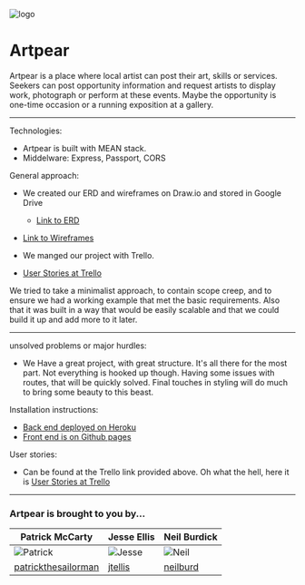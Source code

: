 ![logo](https://github.com/patrickthesailorman/artpear-front-end/app/public/img/artPear-Logo.svg "Artpear Logo")
# Artpear
Artpear is a place where local artist can post their art, skills or services. Seekers can post opportunity information and request artists to display work, photograph or perform at these events. Maybe the opportunity is one-time occasion or a running exposition at a gallery.
___

Technologies:
- Artpear is built with MEAN stack.
- Middelware: Express, Passport, CORS

General approach:
 - We created our ERD  and wireframes on Draw.io and stored in Google Drive
   - [Link to ERD](https://drive.google.com/file/d/0BzvvgvDgOCV6LUtMTHF2TmpTdjA/view?usp=sharing)

  - [Link to Wireframes](https://drive.google.com/file/d/0BzvvgvDgOCV6TUtSQ2RlMXZhNjQ/view?usp=sharing)

 - We manged our project with Trello.

  - [User Stories at Trello](https://trello.com/wdiproject39)


We tried to take a minimalist approach, to contain scope creep, and to ensure we had a working example that met the basic requirements. Also that it was built in a way that would be easily scalable and that we could build it up and add more to it later.
___

unsolved problems or major hurdles:
  - We Have a great project, with great structure. It's all there for the most part. Not everything is hooked up though. Having some issues with routes, that will be quickly solved. Final touches in styling will do much to bring some beauty to this beast.

Installation instructions:
- [Back end deployed on Heroku](https://artpear-api.herokuapp.com/api/artists)
- [Front end is on Github pages](https://artpear-959b9.firebaseapp.com/)

User stories:

- Can be found at the Trello link provided above. Oh what the hell, here it is  [User Stories at Trello](https://trello.com/wdiproject39)
___

### Artpear is brought to you by...

|  Patrick McCarty  |  Jesse Ellis  |  Neil Burdick  |
|  ---  |  ---  |  ---  |
|![Patrick](https://avatars0.githubusercontent.com/u/23321638?v=3&u=1c1e6f87ec34d86437d0857dfb070247a5f58dea&s=400)|![Jesse](https://avatars1.githubusercontent.com/u/506631?v=3&s=460)|![Neil](https://avatars3.githubusercontent.com/u/23345675?v=3&s=460)|
|  [patrickthesailorman](https://github.com/patrickthesailorman)| [jtellis](https://github.com/jtellis)| [neilburd](https://github.com/neilburd)|
